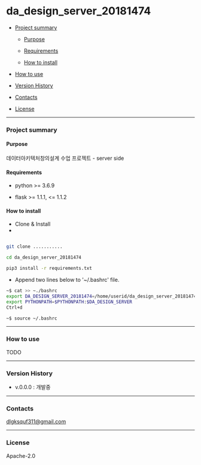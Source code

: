 # da_design_server_20181474

- [Project summary](#da-design-server)

  - [Purpose](#purpose)

  - [Requirements](#requirements)

  - [How to install](#how-to-install)

- [How to use](#how-to-use)

- [Version History](#version-history)

- [Contacts](#contacts)

- [License](#license)

---

### Project summary

#### Purpose

데이터아키텍처창의설계 수업 프로젝트 - server side

#### Requirements

* python >= 3.6.9

* flask >= 1.1.1, <= 1.1.2

#### How to install

* Clone & Install
* 
```sh

git clone ...........

cd da_design_server_20181474

pip3 install -r requirements.txt

```
* Append two lines below to '~/.bashrc' file.
```sh
~$ cat >> ~./bashrc
export DA_DESIGN_SERVER_20181474=/home/userid/da_design_server_20181474
export PYTHONPATH=$PYTHONPATH:$DA_DESIGN_SERVER
Ctrl+d

~$ source ~/.bashrc
```

---

### How to use

TODO

---

### Version History

* v.0.0.0 : 개발중

---

### Contacts

dlgksquf311@gmail.com

---

### License

Apache-2.0


